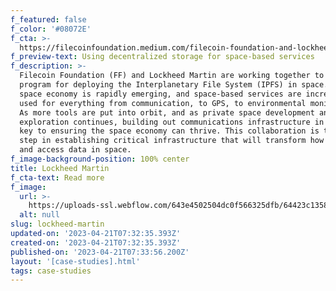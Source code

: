 ```yaml
---
f_featured: false
f_color: '#08072E'
f_cta: >-
  https://filecoinfoundation.medium.com/filecoin-foundation-and-lockheed-martin-bring-decentralized-storage-to-space-db9a15e66264
f_preview-text: Using decentralized storage for space-based services
f_description: >-
  Filecoin Foundation (FF) and Lockheed Martin are working together to develop a
  program for deploying the Interplanetary File System (IPFS) in space. The
  space economy is rapidly emerging, and space-based services are increasingly
  used for everything from communication, to GPS, to environmental monitoring.
  As more tools are put into orbit, and as private space development and
  exploration continues, building out communications infrastructure in space is
  key to ensuring the space economy can thrive. This collaboration is the next
  step in establishing critical infrastructure that will transform how we share
  and access data in space.
f_image-background-position: 100% center
title: Lockheed Martin
f_cta-text: Read more
f_image:
  url: >-
    https://uploads-ssl.webflow.com/643e4502504dc0f566325dfb/64423c135867166ff8ee025c_lockheed-martin.png
  alt: null
slug: lockheed-martin
updated-on: '2023-04-21T07:32:35.393Z'
created-on: '2023-04-21T07:32:35.393Z'
published-on: '2023-04-21T07:33:56.200Z'
layout: '[case-studies].html'
tags: case-studies
---
```



